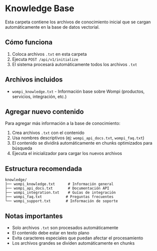 # Knowledge Base

Esta carpeta contiene los archivos de conocimiento inicial que se cargan automáticamente en la base de datos vectorial.

## Cómo funciona

1. Coloca archivos `.txt` en esta carpeta
2. Ejecuta `POST /api/v1/initialize` 
3. El sistema procesará automáticamente todos los archivos `.txt`

## Archivos incluidos

- `wompi_knowledge.txt` - Información base sobre Wompi (productos, servicios, integración, etc.)

## Agregar nuevo contenido

Para agregar más información a la base de conocimiento:

1. Crea archivos `.txt` con el contenido
2. Usa nombres descriptivos (ej: `wompi_api_docs.txt`, `wompi_faq.txt`)
3. El contenido se dividirá automáticamente en chunks optimizados para búsqueda
4. Ejecuta el inicializador para cargar los nuevos archivos

## Estructura recomendada

```
knowledge/
├── wompi_knowledge.txt      # Información general
├── wompi_api_docs.txt       # Documentación API
├── wompi_integration.txt    # Guías de integración
├── wompi_faq.txt           # Preguntas frecuentes
└── wompi_support.txt       # Información de soporte
```

## Notas importantes

- Solo archivos `.txt` son procesados automáticamente
- El contenido debe estar en texto plano
- Evita caracteres especiales que puedan afectar el procesamiento
- Los archivos grandes se dividen automáticamente en chunks